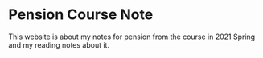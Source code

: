 # Pension Course Note

This website is about my notes for pension from the course in 2021 Spring and my reading notes about it.
